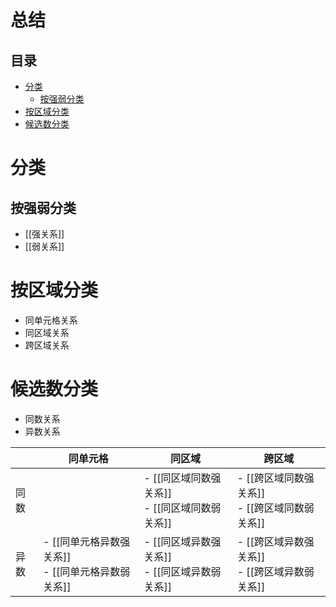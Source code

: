 # 总结
<!-- START doctoc generated TOC please keep comment here to allow auto update -->
<!-- DON'T EDIT THIS SECTION, INSTEAD RE-RUN doctoc TO UPDATE -->
## 目录

- [分类](#%E5%88%86%E7%B1%BB)
  - [按强弱分类](#%E6%8C%89%E5%BC%BA%E5%BC%B1%E5%88%86%E7%B1%BB)
- [按区域分类](#%E6%8C%89%E5%8C%BA%E5%9F%9F%E5%88%86%E7%B1%BB)
- [候选数分类](#%E5%80%99%E9%80%89%E6%95%B0%E5%88%86%E7%B1%BB)

<!-- END doctoc generated TOC please keep comment here to allow auto update -->

# 分类

## 按强弱分类

- [[强关系]]
- [[弱关系]]

# 按区域分类

- 同单元格关系
- 同区域关系
- 跨区域关系

# 候选数分类

- 同数关系
- 异数关系


|     | 同单元格                                | 同区域                               | 跨区域                               |
|-----|-------------------------------------|-----------------------------------|-----------------------------------|
| 同数  |                                     | - [[同区域同数强关系]]<br> - [[同区域同数弱关系]]      | - [[跨区域同数强关系]]<br> - [[跨区域同数弱关系]] |
| 异数  | - [[同单元格异数强关系]]<br> - [[同单元格异数弱关系]] | - [[同区域异数强关系]]<br> - [[同区域异数弱关系]] | - [[跨区域异数强关系]]<br> - [[跨区域异数弱关系]] |
